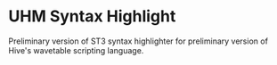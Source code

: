 # UHM Syntax Highlight
Preliminary version of ST3 syntax highlighter for preliminary version of Hive's wavetable scripting language.
